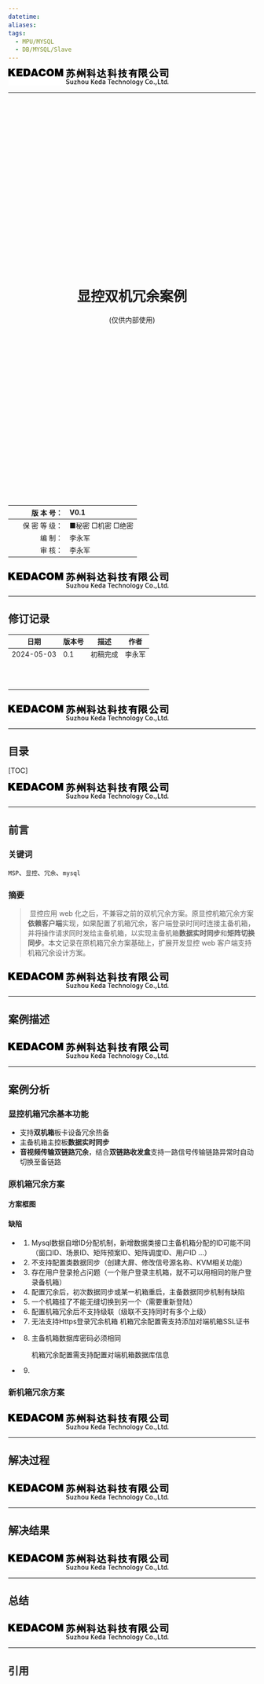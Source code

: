 ```yaml
---
datetime: 
aliases: 
tags:
  - MPU/MYSQL
  - DB/MYSQL/Slave
---
```


<img src="./resource_images/kedacom_logo.png" alt="kedacom" style="zoom:100%;margin-right:auto; margin-left:0; display:block;" />

***
<br><br><br><br><br><br><br><br><br><br><br><br><br><br><br><br><br><br><br><br>

<h1 align = "center" > 显控双机冗余案例 </h1>
<center> (仅供内部使用) </center>

<br><br><br><br><br><br><br><br><br><br><br><br><br><br><br><br><br><br><br><br>

|                                    版  本  号： | V0.1                |
| ---------------------------------------------: | :------------------ |
| &nbsp;&nbsp;&nbsp;&nbsp;&nbsp;&nbsp;保 密 等 级： | ■秘密  □机密  □绝密 |
|                                           编 制： | 李永军             |
|                                           审 核： | 李永军             |

<div STYLE="page-break-after: always;"></div>
<br>
<img src="./resource_images/kedacom_logo.png" alt="kedacom" style="zoom:100%;margin-right:auto; margin-left:0; display:block;" />

***
<h2 align = "left" > 修订记录 </h2>

| 日期       | 版本号 | 描述     | 作者   |
| ---------- | ------ | -------- | ------ |
| 2024-05-03 | 0.1    | 初稿完成 | 李永军 |
|            |        |          |        |
|            |        |          |        |
|            |        |          |        |
|            |        |          |        |
|            |        |          |        |
|            |        |          |        |
|            |        |          |        |
|            |        |          |        |
|            |        |          |        |
|            |        |          |        |
|            |        |          |        |



<div STYLE="page-break-after: always;"></div>
<br>
<img src="./resource_images/kedacom_logo.png" alt="kedacom" style="zoom:100%;margin-right:auto; margin-left:0; display:block;" />

***
<h2 align = "left" > 目录 </h2>
[TOC]



<div STYLE="page-break-after: always;"></div>
<br>
<img src="./resource_images/kedacom_logo.png" alt="kedacom" style="zoom:100%;margin-right:auto; margin-left:0; display:block;" />

***
## 前言

### 关键词
`MSP`、`显控`、`冗余`、`mysql`

### 摘要
>   ​    显控应用 web 化之后，不兼容之前的双机冗余方案。原显控机箱冗余方案**依赖客户端**实现，如果配置了机箱冗余，客户端登录时同时连接主备机箱，并将操作请求同时发给主备机箱，以实现主备机箱**数据实时同步**和**矩阵切换同步**。
>   ​    本文记录在原机箱冗余方案基础上，扩展开发显控 web 客户端支持机箱冗余设计方案。  





<div STYLE="page-break-after: always;"></div>
<br>
<img src="./resource_images/kedacom_logo.png" alt="kedacom" style="zoom:100%;margin-right:auto; margin-left:0; display:block;" />

***
## 案例描述










<div STYLE="page-break-after: always;"></div>
<br>
<img src="./resource_images/kedacom_logo.png" alt="kedacom" style="zoom:100%;margin-right:auto; margin-left:0; display:block;" />

***
## 案例分析

### 显控机箱冗余基本功能

- 支持**双机箱**板卡设备冗余热备
- 主备机箱主控板**数据实时同步**
- **音视频传输双链路冗余**，结合**双链路收发盒**支持一路信号传输链路异常时自动切换至备链路

### 原机箱冗余方案
#### 方案框图

#### 缺陷
- 1. Mysql数据自增ID分配机制，新增数据类接口主备机箱分配的ID可能不同（窗口ID、场景ID、矩阵预案ID、矩阵调度ID、用户ID ...）

- 2. 不支持配置类数据同步（创建大屏、修改信号源名称、KVM相关功能）

- 3. 存在用户登录抢占问题（一个账户登录主机箱，就不可以用相同的账户登录备机箱）

- 4. 配置冗余后，初次数据同步或某一机箱重启，主备数据同步机制有缺陷

- 5. 一个机箱挂了不能无缝切换到另一个（需要重新登陆）

- 6. 配置机箱冗余后不支持级联（级联不支持同时有多个上级）

- 7. 无法支持Https登录冗余机箱
   机箱冗余配置需支持添加对端机箱SSL证书
  
- 8. 主备机箱数据库密码必须相同

      机箱冗余配置需支持配置对端机箱数据库信息

- 9. 


### 新机箱冗余方案








<div STYLE="page-break-after: always;"></div>
<br>
<img src="./resource_images/kedacom_logo.png" alt="kedacom" style="zoom:100%;margin-right:auto; margin-left:0; display:block;" />

***
## 解决过程










<div STYLE="page-break-after: always;"></div>
<br>
<img src="./resource_images/kedacom_logo.png" alt="kedacom" style="zoom:100%;margin-right:auto; margin-left:0; display:block;" />

***
## 解决结果










<div STYLE="page-break-after: always;"></div>
<br>
<img src="./resource_images/kedacom_logo.png" alt="kedacom" style="zoom:100%;margin-right:auto; margin-left:0; display:block;" />

***
## 总结











<div STYLE="page-break-after: always;"></div>
<br>
<img src="./resource_images/kedacom_logo.png" alt="kedacom" style="zoom:100%;margin-right:auto; margin-left:0; display:block;" />

***
## 引用
